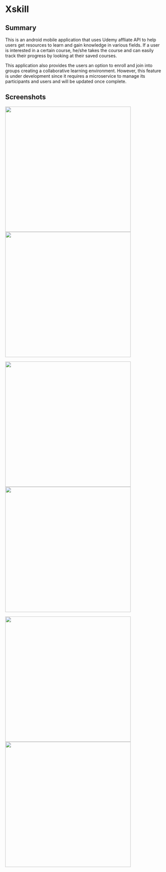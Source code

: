 # Xskill

## Summary

This is an android mobile application that uses Udemy affliate API to help users get resources to learn and gain knowledge in various fields. If a user is interested in a certain course, he/she takes the course and can easily track their progress by looking at their saved courses.

This application also provides the users an option to enroll and join into groups creating a collaborative learning environment. However, this feature is under development since it requires a microservice to manage its participants and users and will be updated once complete.

## Screenshots

<img src="images/Home.jpg" width="400"/> <img src="images/My_courses.jpg" width="400"/>

<img src="images/Course_categories.jpg" width="400"/> <img src="images/Course_details.jpg" width="400"/>

<img src="images/Take_course.jpg" width="400"/>

<img src="images/Group.jpg" width="400"/>
